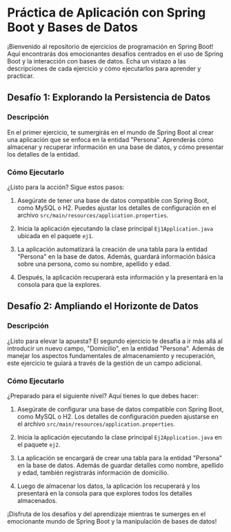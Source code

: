 # Práctica de Aplicación con Spring Boot y Bases de Datos

¡Bienvenido al repositorio de ejercicios de programación en Spring Boot! Aquí encontrarás dos emocionantes desafíos centrados en el uso de Spring Boot y la interacción con bases de datos. Echa un vistazo a las descripciones de cada ejercicio y cómo ejecutarlos para aprender y practicar.

## Desafío 1: Explorando la Persistencia de Datos

### Descripción
En el primer ejercicio, te sumergirás en el mundo de Spring Boot al crear una aplicación que se enfoca en la entidad "Persona". Aprenderás cómo almacenar y recuperar información en una base de datos, y cómo presentar los detalles de la entidad.

### Cómo Ejecutarlo
¿Listo para la acción? Sigue estos pasos:

1. Asegúrate de tener una base de datos compatible con Spring Boot, como MySQL o H2. Puedes ajustar los detalles de configuración en el archivo `src/main/resources/application.properties`.

2. Inicia la aplicación ejecutando la clase principal `Ej1Application.java` ubicada en el paquete `ej1`.

3. La aplicación automatizará la creación de una tabla para la entidad "Persona" en la base de datos. Además, guardará información básica sobre una persona, como su nombre, apellido y edad.

4. Después, la aplicación recuperará esta información y la presentará en la consola para que la explores.

## Desafío 2: Ampliando el Horizonte de Datos

### Descripción
¿Listo para elevar la apuesta? El segundo ejercicio te desafía a ir más allá al introducir un nuevo campo, "Domicilio", en la entidad "Persona". Además de manejar los aspectos fundamentales de almacenamiento y recuperación, este ejercicio te guiará a través de la gestión de un campo adicional.

### Cómo Ejecutarlo
¿Preparado para el siguiente nivel? Aquí tienes lo que debes hacer:

1. Asegúrate de configurar una base de datos compatible con Spring Boot, como MySQL o H2. Los detalles de configuración pueden ajustarse en el archivo `src/main/resources/application.properties`.

2. Inicia la aplicación ejecutando la clase principal `Ej2Application.java` en el paquete `ej2`.

3. La aplicación se encargará de crear una tabla para la entidad "Persona" en la base de datos. Además de guardar detalles como nombre, apellido y edad, también registrarás información de domicilio.

4. Luego de almacenar los datos, la aplicación los recuperará y los presentará en la consola para que explores todos los detalles almacenados.

¡Disfruta de los desafíos y del aprendizaje mientras te sumerges en el emocionante mundo de Spring Boot y la manipulación de bases de datos!



